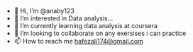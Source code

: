 - 👋 Hi, I’m @anaby123
- 👀 I’m interested in Data analysis...
- 🌱 I’m currently learning data analysis at coursera
- 💞️ I’m looking to collaborate on any exersises i can practice
- 📫 How to reach me hafezali174@gmail.com  

<!---
anaby123/anaby123 is a ✨ special ✨ repository because its `README.md` (this file) appears on your GitHub profile.
You can click the Preview link to take a look at your changes.
--->
